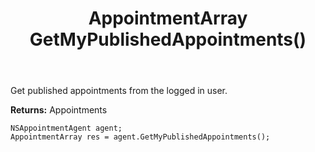 ﻿---
uid: crmscript_ref_NSAppointmentAgent_GetMyPublishedAppointments
title: AppointmentArray GetMyPublishedAppointments()
intellisense: NSAppointmentAgent.GetMyPublishedAppointments
keywords: NSAppointmentAgent, GetMyPublishedAppointments
so.topic: reference
---

Get published appointments from the logged in user.


**Returns:** Appointments

```crmscript
NSAppointmentAgent agent;
AppointmentArray res = agent.GetMyPublishedAppointments();
```

